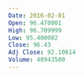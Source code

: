 ```yaml
---
Date: 2016-02-01
Open: 96.470001
High: 96.709999
Low: 95.400002
Close: 96.43
Adj Close: 92.10614
Volume: 40943500
---
```

